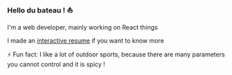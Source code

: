 ### Hello du bateau ! ⛵
I'm a web developer, mainly working on React things

I made an [interactive resume](https://damien.link) if you want to know more

⚡ Fun fact: I like a lot of outdoor sports, because there are many parameters you cannot control and it is spicy !

<!--
**Damiaou/damiaou** is a ✨ _special_ ✨ repository because its `README.md` (this file) appears on your GitHub profile.

Here are some ideas to get you started:

- 🔭 I’m currently working on ...
- 🌱 I’m currently learning ...
- 👯 I’m looking to collaborate on ...
- 🤔 I’m looking for help with ...
- 💬 Ask me about ...
- 📫 How to reach me: ...
- 😄 Pronouns: ...
- ⚡ Fun fact: ...
-->
